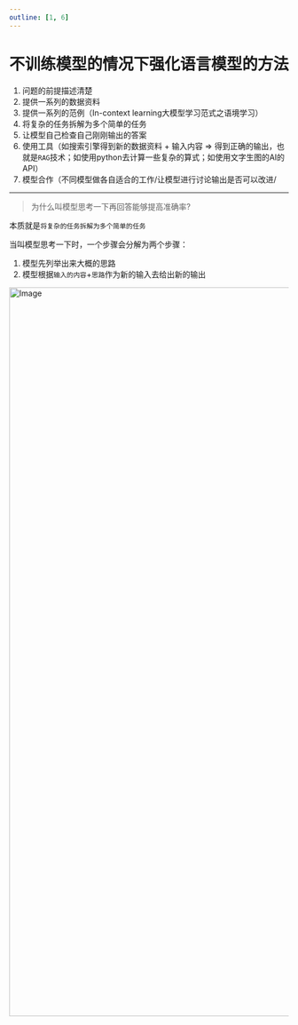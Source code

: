 ```yaml
---
outline: [1, 6]
---
```


# 不训练模型的情况下强化语言模型的方法

1. 问题的前提描述清楚
2. 提供一系列的数据资料
3. 提供一系列的范例（In-context learning大模型学习范式之语境学习）
4. 将复杂的任务拆解为多个简单的任务
5. 让模型自己检查自己刚刚输出的答案
6. 使用工具（如搜索引擎得到新的数据资料 + 输入内容 => 得到正确的输出，也就是`RAG`技术；如使用python去计算一些复杂的算式；如使用文字生图的AI的API）
7. 模型合作（不同模型做各自适合的工作/让模型进行讨论输出是否可以改进/

-------

> 为什么叫模型思考一下再回答能够提高准确率?

本质就是`将复杂的任务拆解为多个简单的任务`

当叫模型思考一下时，一个步骤会分解为两个步骤：
1. 模型先列举出来大概的思路
2. 模型根据`输入的内容`+`思路`作为新的输入去给出新的输出
<img width="1313" alt="Image" src="https://github.com/user-attachments/assets/cf683756-bc02-4927-8a72-e0cc575a4e32" />